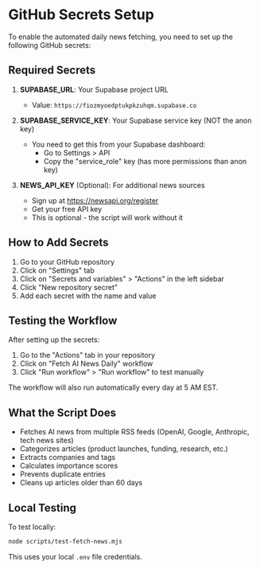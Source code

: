 # GitHub Secrets Setup

To enable the automated daily news fetching, you need to set up the following GitHub secrets:

## Required Secrets

1. **SUPABASE_URL**: Your Supabase project URL
   - Value: `https://fiozmyoedptukpkzuhqm.supabase.co`

2. **SUPABASE_SERVICE_KEY**: Your Supabase service key (NOT the anon key)
   - You need to get this from your Supabase dashboard:
     - Go to Settings > API
     - Copy the "service_role" key (has more permissions than anon key)

3. **NEWS_API_KEY** (Optional): For additional news sources
   - Sign up at https://newsapi.org/register
   - Get your free API key
   - This is optional - the script will work without it

## How to Add Secrets

1. Go to your GitHub repository
2. Click on "Settings" tab
3. Click on "Secrets and variables" > "Actions" in the left sidebar
4. Click "New repository secret"
5. Add each secret with the name and value

## Testing the Workflow

After setting up the secrets:
1. Go to the "Actions" tab in your repository
2. Click on "Fetch AI News Daily" workflow
3. Click "Run workflow" > "Run workflow" to test manually

The workflow will also run automatically every day at 5 AM EST.

## What the Script Does

- Fetches AI news from multiple RSS feeds (OpenAI, Google, Anthropic, tech news sites)
- Categorizes articles (product launches, funding, research, etc.)
- Extracts companies and tags
- Calculates importance scores
- Prevents duplicate entries
- Cleans up articles older than 60 days

## Local Testing

To test locally:
```bash
node scripts/test-fetch-news.mjs
```

This uses your local `.env` file credentials.